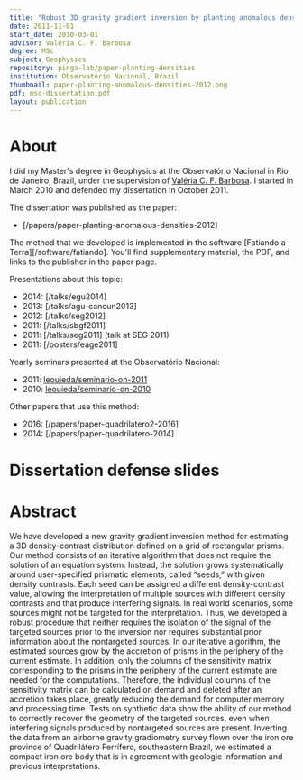 ```yaml
---
title: "Robust 3D gravity gradient inversion by planting anomalous densities"
date: 2011-11-01
start_date: 2010-03-01
advisor: Valéria C. F. Barbosa
degree: MSc
subject: Geophysics
repository: pinga-lab/paper-planting-densities
institution: Observatório Nacional, Brazil
thumbnail: paper-planting-anomalous-densities-2012.png
pdf: msc-dissertation.pdf
layout: publication
---
```


# About

I did my Master's degree in Geophysics at the Observatório Nacional in Rio de
Janeiro, Brazil, under the supervision of
[Valéria C. F. Barbosa](http://lattes.cnpq.br/0391036221142471).
I started in March 2010 and defended my dissertation in October 2011.

The dissertation was published as the paper:

* [/papers/paper-planting-anomalous-densities-2012]

The method that we developed is implemented in the software
[Fatiando a Terra][/software/fatiando].
You'll find supplementary material, the PDF, and links to the publisher in the
paper page.

Presentations about this topic:

* 2014: [/talks/egu2014]
* 2013: [/talks/agu-cancun2013]
* 2012: [/talks/seg2012]
* 2011: [/talks/sbgf2011]
* 2011: [/talks/seg2011] (talk at SEG 2011)
* 2011: [/posters/eage2011]

Yearly seminars presented at the Observatório Nacional:

* 2011: [leouieda/seminario-on-2011](https://github.com/leouieda/seminario-on-2011)
* 2010: [leouieda/seminario-on-2010](https://github.com/leouieda/seminario-on-2010)

Other papers that use this method:

* 2016: [/papers/paper-quadrilatero2-2016]
* 2014: [/papers/paper-quadrilatero-2014]

# Dissertation defense slides

<script async class="speakerdeck-embed"
data-id="bd870aa438774d84974048becca502a1" data-ratio="1.33159947984395"
src="//speakerdeck.com/assets/embed.js"></script>

# Abstract

We have developed a new gravity gradient inversion method for estimating a 3D
density-contrast distribution defined on a grid of rectangular prisms. Our
method consists of an iterative algorithm that does not require the solution of
an equation system. Instead, the solution grows systematically around
user-specified prismatic elements, called “seeds,” with given density
contrasts. Each seed can be assigned a different density-contrast value,
allowing the interpretation of multiple sources with different density
contrasts and that produce interfering signals. In real world scenarios, some
sources might not be targeted for the interpretation. Thus, we developed a
robust procedure that neither requires the isolation of the signal of the
targeted sources prior to the inversion nor requires substantial prior
information about the nontargeted sources. In our iterative algorithm, the
estimated sources grow by the accretion of prisms in the periphery of the
current estimate. In addition, only the columns of the sensitivity matrix
corresponding to the prisms in the periphery of the current estimate are needed
for the computations. Therefore, the individual columns of the sensitivity
matrix can be calculated on demand and deleted after an accretion takes place,
greatly reducing the demand for computer memory and processing time. Tests on
synthetic data show the ability of our method to correctly recover the geometry
of the targeted sources, even when interfering signals produced by nontargeted
sources are present. Inverting the data from an airborne gravity gradiometry
survey flown over the iron ore province of Quadrilátero Ferrífero, southeastern
Brazil, we estimated a compact iron ore body that is in agreement with geologic
information and previous interpretations.
